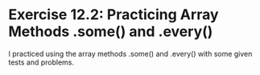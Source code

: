 # Exercise 12.2: Practicing Array Methods .some() and .every()

I practiced using the array methods .some() and .every() with some given tests and problems.
